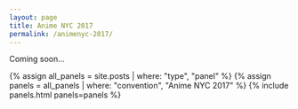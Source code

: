 ```yaml
---
layout: page
title: Anime NYC 2017
permalink: /animenyc-2017/
---
```


Coming soon...

{% assign all_panels = site.posts | where: "type", "panel" %}
{% assign panels = all_panels | where: "convention", "Anime NYC 2017" %}
{% include panels.html panels=panels %}
